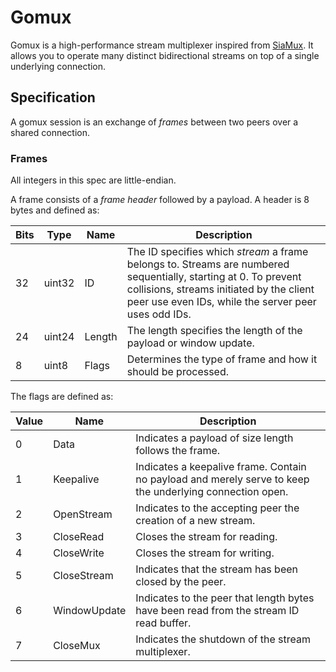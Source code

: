 # Gomux

Gomux is a high-performance stream multiplexer inspired from [SiaMux](https://github.com/SiaFoundation/mux). It allows you to operate many distinct bidirectional streams on top of a single underlying connection.

## Specification

A gomux session is an exchange of *frames* between two peers over a shared connection.

### Frames

All integers in this spec are little-endian.

A frame consists of a *frame header* followed by a payload. A header is 8 bytes and defined as:

| Bits | Type   | Name     | Description |
|------|--------|----------|-------------|
| 32   | uint32 | ID       | The ID specifies which *stream* a frame belongs to. Streams are numbered sequentially, starting at 0. To prevent collisions, streams initiated by the client peer use even IDs, while the server peer uses odd IDs. |
| 24   | uint24 | Length   | The length specifies the length of the payload or window update. |
| 8    | uint8  | Flags    | Determines the type of frame and how it should be processed.

The flags are defined as:

| Value | Name         | Description |
|-------|--------------|---------------------------------------------------------------------------------------------------------|
|   0   | Data         | Indicates a payload of size length follows the frame. |
|   1   | Keepalive    | Indicates a keepalive frame. Contain no payload and merely serve to keep the underlying connection open.|
|   2   | OpenStream   | Indicates to the accepting peer the creation of a new stream. |
|   3   | CloseRead    | Closes the stream for reading. |
|   4   | CloseWrite   | Closes the stream for writing. |
|   5   | CloseStream  | Indicates that the stream has been closed by the peer. |
|   6   | WindowUpdate | Indicates to the peer that length bytes have been read from the stream ID read buffer. |
|   7   | CloseMux     | Indicates the shutdown of the stream multiplexer. |
